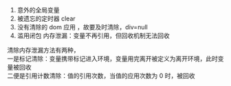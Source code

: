 1. 意外的全局变量
2. 被遗忘的定时器 clear
3. 没有清除的 dom 应用 ，故要及时清除，div=null
4. 滥用闭包
   内存泄漏：变量不再引用，但回收机制无法回收

清除内存泄漏方法有两种，  
一是标记清除：变量携带标记进入环境，变量用完离开被定义为离开环境，此时变量被回收  
二便是引用计数清除：值的引用次数，当值的应用次数为 0 时，被回收
